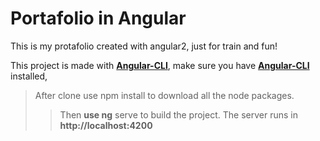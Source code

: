 # Portafolio in Angular

This is my protafolio created with angular2, just for train and fun!

This project is made with [**Angular-CLI**](https://cli.angular.io/), make sure you have [**Angular-CLI**](https://cli.angular.io/) installed,
> After clone use npm install to download all the node packages.
>> Then **use ng** serve to build the project. 
>> The server runs in **http://localhost:4200**